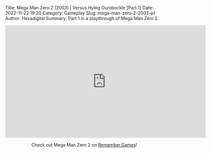 Title: Mega Man Zero 2 (2003) | Versus Hyleg Ourobockle [Part 1]
Date: 2022-11-22 19:20
Category: Gameplay
Slug: mega-man-zero-2-2003-p1
Author: Hexadigital
Summary: Part 1 in a playthrough of Mega Man Zero 2.

<center><iframe src="https://www.youtube.com/embed/rM3VfaTf-4I?feature=oembed" allow="accelerometer; autoplay; encrypted-media; gyroscope; picture-in-picture" width="640" height="360" frameborder="0"></iframe>

Check out Mega Man Zero 2 on [Remember.Games](https://remember.games/game/4361/mega-man-zero-2/)!</center>

